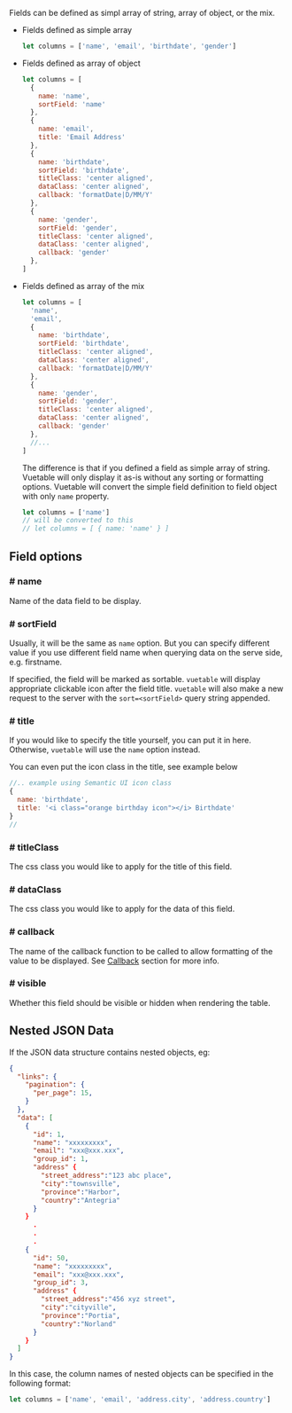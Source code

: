 Fields can be defined as simpl array of string, array of object, or the mix.

- Fields defined as simple array

  ```javascript
  let columns = ['name', 'email', 'birthdate', 'gender']
  ```

- Fields defined as array of object
  ```javascript
  let columns = [
    {
      name: 'name',
      sortField: 'name'
    },
    {
      name: 'email',
      title: 'Email Address'
    },
    {
      name: 'birthdate',
      sortField: 'birthdate',
      titleClass: 'center aligned',
      dataClass: 'center aligned',
      callback: 'formatDate|D/MM/Y'
    },
    {
      name: 'gender',
      sortField: 'gender',
      titleClass: 'center aligned',
      dataClass: 'center aligned',
      callback: 'gender'
    },
  ]
  ```

- Fields defined as array of the mix
  ```javascript
  let columns = [
    'name',
    'email',
    {
      name: 'birthdate',
      sortField: 'birthdate',
      titleClass: 'center aligned',
      dataClass: 'center aligned',
      callback: 'formatDate|D/MM/Y'
    },
    {
      name: 'gender',
      sortField: 'gender',
      titleClass: 'center aligned',
      dataClass: 'center aligned',
      callback: 'gender'
    },
    //...
  ]
  ```

  The difference is that if you defined a field as simple array of string. Vuetable will only display it as-is
  without any sorting or formatting options. Vuetable will convert the simple field definition
  to field object with only `name` property.

  ```javascript
  let columns = ['name']
  // will be converted to this
  // let columns = [ { name: 'name' } ]
  ```

## Field options
### # name

Name of the data field to be display.

### # sortField

Usually, it will be the same as `name` option. But you can specify different value if
you use different field name when querying data on the serve side, e.g. firstname.

If specified, the field will be marked as sortable. `vuetable` will display appropriate
clickable icon after the field title. `vuetable` will also make a new request to the server
with the `sort=<sortField>` query string appended.

### # title

If you would like to specify the title yourself, you can put it in here. Otherwise, `vuetable`
will use the `name` option instead.

You can even put the icon class in the title, see example below
```javascript
//.. example using Semantic UI icon class
{
  name: 'birthdate',
  title: '<i class="orange birthday icon"></i> Birthdate'
}
//
```

### # titleClass

The css class you would like to apply for the title of this field.

### # dataClass

The css class you would like to apply for the data of this field.

### # callback 

The name of the callback function to be called to allow formatting of the value
to be displayed. See [Callback](Callbacks) section for more info.

### # visible

Whether this field should be visible or hidden when rendering the table. 

## Nested JSON Data
If the JSON data structure contains nested objects, eg:
```json
{
  "links": {
    "pagination": {
      "per_page": 15,
    }
  },
  "data": [
    {
      "id": 1,
      "name": "xxxxxxxxx",
      "email": "xxx@xxx.xxx",
      "group_id": 1,
      "address" {
        "street_address":"123 abc place",
        "city":"townsville",
        "province":"Harbor",
        "country":"Antegria"
      }
    }
      .
      .
      .
    {
      "id": 50,
      "name": "xxxxxxxxx",
      "email": "xxx@xxx.xxx",
      "group_id": 3,
      "address" {
        "street_address":"456 xyz street",
        "city":"cityville",
        "province":"Portia",
        "country":"Norland"
      }
    }
  ]
}
```
In this case, the column names of nested objects can be specified in the following format:

```javascript
let columns = ['name', 'email', 'address.city', 'address.country']
```
